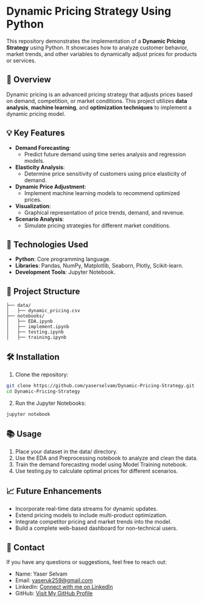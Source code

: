 # Dynamic Pricing Strategy Using Python

This repository demonstrates the implementation of a **Dynamic Pricing Strategy** using Python. It showcases how to analyze customer behavior, market trends, and other variables to dynamically adjust prices for products or services.

## 📌 Overview

Dynamic pricing is an advanced pricing strategy that adjusts prices based on demand, competition, or market conditions. This project utilizes **data analysis**, **machine learning**, and **optimization techniques** to implement a dynamic pricing model.

## 💡 Key Features

- **Demand Forecasting**:
  - Predict future demand using time series analysis and regression models.
- **Elasticity Analysis**:
  - Determine price sensitivity of customers using price elasticity of demand.
- **Dynamic Price Adjustment**:
  - Implement machine learning models to recommend optimized prices.
- **Visualization**:
  - Graphical representation of price trends, demand, and revenue.
- **Scenario Analysis**:
  - Simulate pricing strategies for different market conditions.

## 🚀 Technologies Used

- **Python**: Core programming language.
- **Libraries**: Pandas, NumPy, Matplotlib, Seaborn, Plotly, Scikit-learn.
- **Development Tools**: Jupyter Notebook.

## 📂 Project Structure

```
├── data/
│   ├── dynamic_pricing.csv
├── notebooks/
│   ├── EDA.ipynb
│   ├── implement.ipynb        
│   ├── testing.ipynb      
│   ├── training.ipynb  
```

## 🛠️ Installation

1.	Clone the repository:
   
```bash
git clone https://github.com/yaserselvam/Dynamic-Pricing-Strategy.git
cd Dynamic-Pricing-Strategy
```

2.	Run the Jupyter Notebooks:

```bash
jupyter notebook
```

## 📚 Usage

1.	Place your dataset in the data/ directory.
2.	Use the EDA and Preprocessing notebook to analyze and clean the data.
3.	Train the demand forecasting model using Model Training notebook.
4.	Use testing.py to calculate optimal prices for different scenarios.

## 📈 Future Enhancements

- Incorporate real-time data streams for dynamic updates.
- Extend pricing models to include multi-product optimization.
- Integrate competitor pricing and market trends into the model.
- Build a complete web-based dashboard for non-technical users.

## 💌 Contact

If you have any questions or suggestions, feel free to reach out:
- Name: Yaser Selvam
- Email: yaseruk259@gmail.com
- LinkedIn: [Connect with me on LinkedIn](https://www.linkedin.com/in/yaserselvam)
- GitHub: [Visit My GitHub Profile](https://github.com/yaserselvam)
